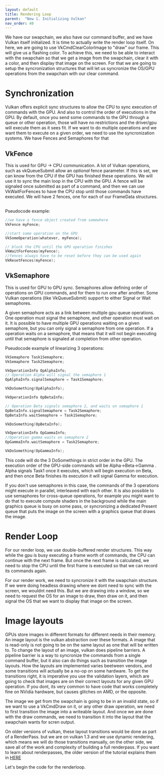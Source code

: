 ```yaml
---
layout: default
title: Rendering Loop
parent:  "New 1. Initializing Vulkan"
nav_order: 40
---
```


We have our swapchain, we also have our command buffer, and we have Vulkan itself initialized. It is time to actually write the render loop itself. On here, we are going to use VkCmdClearColorImage to "draw" our frame. This will give us a flashing color. To achieve this, we need to be able to interact with the swapchain so that we get a image from the swapchain, clear it with a color, and then display that image on the screen. For that we are going to setup the syncronization structures that will let us syncronize the OS/GPU operations from the swapchain with our clear command.

# Synchronization
Vulkan offers explicit sync structures to allow the CPU to sync execution of commands with the GPU. And also to control the order of executions in the GPU.
By default, once you send some commands to the GPU through a queue or other operation, those will have no restrictions and the driver/gpu will execute them as it sees fit. If we want to do multiple operations and we want them to execute on a given order, we need to use the syncronization systems. We have Fences and Semaphores for that


## VkFence
This is used for GPU -> CPU communication. A lot of Vulkan operations, such as vkQueueSubmit allow an *optional* fence parameter. If this is set, we can know from the CPU if the GPU has finished these operations. We will use it to sync the main loop in the CPU with the GPU. A fence will be signaled once submitted as part of a command, and then we can use VkWaitForFences to have the CPU stop until those commands have executed. We will have 2 fences, one for each of our FrameData structures.

<div class="mxgraph" style="max-width:100%;border:1px solid transparent;" data-mxgraph="{&quot;highlight&quot;:&quot;#0000ff&quot;,&quot;lightbox&quot;:false,&quot;nav&quot;:true,&quot;resize&quot;:true,&quot;toolbar&quot;:&quot;zoom&quot;,&quot;edit&quot;:&quot;_blank&quot;,&quot;xml&quot;:&quot;&lt;mxfile host=\&quot;app.diagrams.net\&quot; modified=\&quot;2023-10-31T14:18:38.316Z\&quot; agent=\&quot;Mozilla/5.0 (Windows NT 10.0; Win64; x64; rv:109.0) Gecko/20100101 Firefox/119.0\&quot; etag=\&quot;lo_08b3l49bzhgtzgSae\&quot; version=\&quot;22.0.8\&quot; type=\&quot;device\&quot;&gt;\n  &lt;diagram name=\&quot;Page-1\&quot; id=\&quot;yqtSi99kTGmy8T8GoYwj\&quot;&gt;\n    &lt;mxGraphModel dx=\&quot;1562\&quot; dy=\&quot;826\&quot; grid=\&quot;1\&quot; gridSize=\&quot;10\&quot; guides=\&quot;1\&quot; tooltips=\&quot;1\&quot; connect=\&quot;1\&quot; arrows=\&quot;1\&quot; fold=\&quot;1\&quot; page=\&quot;1\&quot; pageScale=\&quot;1\&quot; pageWidth=\&quot;850\&quot; pageHeight=\&quot;1100\&quot; background=\&quot;#666666\&quot; math=\&quot;0\&quot; shadow=\&quot;0\&quot;&gt;\n      &lt;root&gt;\n        &lt;mxCell id=\&quot;0\&quot; /&gt;\n        &lt;mxCell id=\&quot;1\&quot; parent=\&quot;0\&quot; /&gt;\n        &lt;mxCell id=\&quot;PtSh_AAYsrMjZ6H8d2Ia-39\&quot; value=\&quot;\&quot; style=\&quot;shape=table;startSize=0;container=1;collapsible=0;childLayout=tableLayout;fontSize=16;labelBackgroundColor=#FF5252;fillColor=#999999;\&quot; vertex=\&quot;1\&quot; parent=\&quot;1\&quot;&gt;\n          &lt;mxGeometry x=\&quot;220\&quot; y=\&quot;590\&quot; width=\&quot;115\&quot; height=\&quot;360\&quot; as=\&quot;geometry\&quot; /&gt;\n        &lt;/mxCell&gt;\n        &lt;mxCell id=\&quot;PtSh_AAYsrMjZ6H8d2Ia-74\&quot; style=\&quot;shape=tableRow;horizontal=0;startSize=0;swimlaneHead=0;swimlaneBody=0;strokeColor=inherit;top=0;left=0;bottom=0;right=0;collapsible=0;dropTarget=0;fillColor=none;points=[[0,0.5],[1,0.5]];portConstraint=eastwest;fontSize=16;\&quot; vertex=\&quot;1\&quot; parent=\&quot;PtSh_AAYsrMjZ6H8d2Ia-39\&quot;&gt;\n          &lt;mxGeometry width=\&quot;115\&quot; height=\&quot;30\&quot; as=\&quot;geometry\&quot; /&gt;\n        &lt;/mxCell&gt;\n        &lt;mxCell id=\&quot;PtSh_AAYsrMjZ6H8d2Ia-75\&quot; value=\&quot;CPU\&quot; style=\&quot;shape=partialRectangle;html=1;whiteSpace=wrap;connectable=0;strokeColor=inherit;overflow=hidden;fillColor=none;top=0;left=0;bottom=0;right=0;pointerEvents=1;fontSize=16;\&quot; vertex=\&quot;1\&quot; parent=\&quot;PtSh_AAYsrMjZ6H8d2Ia-74\&quot;&gt;\n          &lt;mxGeometry width=\&quot;115\&quot; height=\&quot;30\&quot; as=\&quot;geometry\&quot;&gt;\n            &lt;mxRectangle width=\&quot;115\&quot; height=\&quot;30\&quot; as=\&quot;alternateBounds\&quot; /&gt;\n          &lt;/mxGeometry&gt;\n        &lt;/mxCell&gt;\n        &lt;mxCell id=\&quot;PtSh_AAYsrMjZ6H8d2Ia-40\&quot; value=\&quot;\&quot; style=\&quot;shape=tableRow;horizontal=0;startSize=0;swimlaneHead=0;swimlaneBody=0;strokeColor=inherit;top=0;left=0;bottom=0;right=0;collapsible=0;dropTarget=0;fillColor=none;points=[[0,0.5],[1,0.5]];portConstraint=eastwest;fontSize=16;\&quot; vertex=\&quot;1\&quot; parent=\&quot;PtSh_AAYsrMjZ6H8d2Ia-39\&quot;&gt;\n          &lt;mxGeometry y=\&quot;30\&quot; width=\&quot;115\&quot; height=\&quot;110\&quot; as=\&quot;geometry\&quot; /&gt;\n        &lt;/mxCell&gt;\n        &lt;mxCell id=\&quot;PtSh_AAYsrMjZ6H8d2Ia-41\&quot; value=\&quot;&amp;lt;div&amp;gt;&amp;lt;font color=&amp;quot;#d9ffd1&amp;quot;&amp;gt;Record A&amp;lt;/font&amp;gt;&amp;lt;/div&amp;gt;\&quot; style=\&quot;shape=partialRectangle;html=1;whiteSpace=wrap;connectable=0;strokeColor=inherit;overflow=hidden;fillColor=none;top=0;left=0;bottom=0;right=0;pointerEvents=1;fontSize=16;\&quot; vertex=\&quot;1\&quot; parent=\&quot;PtSh_AAYsrMjZ6H8d2Ia-40\&quot;&gt;\n          &lt;mxGeometry width=\&quot;115\&quot; height=\&quot;110\&quot; as=\&quot;geometry\&quot;&gt;\n            &lt;mxRectangle width=\&quot;115\&quot; height=\&quot;110\&quot; as=\&quot;alternateBounds\&quot; /&gt;\n          &lt;/mxGeometry&gt;\n        &lt;/mxCell&gt;\n        &lt;mxCell id=\&quot;PtSh_AAYsrMjZ6H8d2Ia-44\&quot; value=\&quot;\&quot; style=\&quot;shape=tableRow;horizontal=0;startSize=0;swimlaneHead=0;swimlaneBody=0;strokeColor=inherit;top=0;left=0;bottom=0;right=0;collapsible=0;dropTarget=0;fillColor=none;points=[[0,0.5],[1,0.5]];portConstraint=eastwest;fontSize=16;\&quot; vertex=\&quot;1\&quot; parent=\&quot;PtSh_AAYsrMjZ6H8d2Ia-39\&quot;&gt;\n          &lt;mxGeometry y=\&quot;140\&quot; width=\&quot;115\&quot; height=\&quot;20\&quot; as=\&quot;geometry\&quot; /&gt;\n        &lt;/mxCell&gt;\n        &lt;mxCell id=\&quot;PtSh_AAYsrMjZ6H8d2Ia-45\&quot; value=\&quot;&amp;lt;span style=&amp;quot;background-color: rgb(181, 115, 157);&amp;quot;&amp;gt;Submit A&amp;lt;/span&amp;gt;\&quot; style=\&quot;shape=partialRectangle;html=1;whiteSpace=wrap;connectable=0;strokeColor=inherit;overflow=hidden;fillColor=none;top=0;left=0;bottom=0;right=0;pointerEvents=1;fontSize=16;\&quot; vertex=\&quot;1\&quot; parent=\&quot;PtSh_AAYsrMjZ6H8d2Ia-44\&quot;&gt;\n          &lt;mxGeometry width=\&quot;115\&quot; height=\&quot;20\&quot; as=\&quot;geometry\&quot;&gt;\n            &lt;mxRectangle width=\&quot;115\&quot; height=\&quot;20\&quot; as=\&quot;alternateBounds\&quot; /&gt;\n          &lt;/mxGeometry&gt;\n        &lt;/mxCell&gt;\n        &lt;mxCell id=\&quot;PtSh_AAYsrMjZ6H8d2Ia-60\&quot; value=\&quot;\&quot; style=\&quot;shape=tableRow;horizontal=0;startSize=0;swimlaneHead=0;swimlaneBody=0;strokeColor=inherit;top=0;left=0;bottom=0;right=0;collapsible=0;dropTarget=0;fillColor=none;points=[[0,0.5],[1,0.5]];portConstraint=eastwest;fontSize=16;\&quot; vertex=\&quot;1\&quot; parent=\&quot;PtSh_AAYsrMjZ6H8d2Ia-39\&quot;&gt;\n          &lt;mxGeometry y=\&quot;160\&quot; width=\&quot;115\&quot; height=\&quot;70\&quot; as=\&quot;geometry\&quot; /&gt;\n        &lt;/mxCell&gt;\n        &lt;mxCell id=\&quot;PtSh_AAYsrMjZ6H8d2Ia-61\&quot; value=\&quot;&amp;lt;font color=&amp;quot;#bfd2ff&amp;quot;&amp;gt;Record B&amp;lt;/font&amp;gt;\&quot; style=\&quot;shape=partialRectangle;html=1;whiteSpace=wrap;connectable=0;strokeColor=inherit;overflow=hidden;fillColor=none;top=0;left=0;bottom=0;right=0;pointerEvents=1;fontSize=16;\&quot; vertex=\&quot;1\&quot; parent=\&quot;PtSh_AAYsrMjZ6H8d2Ia-60\&quot;&gt;\n          &lt;mxGeometry width=\&quot;115\&quot; height=\&quot;70\&quot; as=\&quot;geometry\&quot;&gt;\n            &lt;mxRectangle width=\&quot;115\&quot; height=\&quot;70\&quot; as=\&quot;alternateBounds\&quot; /&gt;\n          &lt;/mxGeometry&gt;\n        &lt;/mxCell&gt;\n        &lt;mxCell id=\&quot;PtSh_AAYsrMjZ6H8d2Ia-48\&quot; value=\&quot;\&quot; style=\&quot;shape=tableRow;horizontal=0;startSize=0;swimlaneHead=0;swimlaneBody=0;strokeColor=inherit;top=0;left=0;bottom=0;right=0;collapsible=0;dropTarget=0;fillColor=none;points=[[0,0.5],[1,0.5]];portConstraint=eastwest;fontSize=16;\&quot; vertex=\&quot;1\&quot; parent=\&quot;PtSh_AAYsrMjZ6H8d2Ia-39\&quot;&gt;\n          &lt;mxGeometry y=\&quot;230\&quot; width=\&quot;115\&quot; height=\&quot;20\&quot; as=\&quot;geometry\&quot; /&gt;\n        &lt;/mxCell&gt;\n        &lt;mxCell id=\&quot;PtSh_AAYsrMjZ6H8d2Ia-49\&quot; value=\&quot;&amp;lt;span style=&amp;quot;background-color: rgb(181, 115, 157);&amp;quot;&amp;gt;Submit B&amp;lt;/span&amp;gt;\&quot; style=\&quot;shape=partialRectangle;html=1;whiteSpace=wrap;connectable=0;strokeColor=inherit;overflow=hidden;fillColor=none;top=0;left=0;bottom=0;right=0;pointerEvents=1;fontSize=16;\&quot; vertex=\&quot;1\&quot; parent=\&quot;PtSh_AAYsrMjZ6H8d2Ia-48\&quot;&gt;\n          &lt;mxGeometry width=\&quot;115\&quot; height=\&quot;20\&quot; as=\&quot;geometry\&quot;&gt;\n            &lt;mxRectangle width=\&quot;115\&quot; height=\&quot;20\&quot; as=\&quot;alternateBounds\&quot; /&gt;\n          &lt;/mxGeometry&gt;\n        &lt;/mxCell&gt;\n        &lt;mxCell id=\&quot;PtSh_AAYsrMjZ6H8d2Ia-62\&quot; style=\&quot;shape=tableRow;horizontal=0;startSize=0;swimlaneHead=0;swimlaneBody=0;strokeColor=inherit;top=0;left=0;bottom=0;right=0;collapsible=0;dropTarget=0;fillColor=none;points=[[0,0.5],[1,0.5]];portConstraint=eastwest;fontSize=16;\&quot; vertex=\&quot;1\&quot; parent=\&quot;PtSh_AAYsrMjZ6H8d2Ia-39\&quot;&gt;\n          &lt;mxGeometry y=\&quot;250\&quot; width=\&quot;115\&quot; height=\&quot;30\&quot; as=\&quot;geometry\&quot; /&gt;\n        &lt;/mxCell&gt;\n        &lt;mxCell id=\&quot;PtSh_AAYsrMjZ6H8d2Ia-63\&quot; value=\&quot;Wait Fence A\&quot; style=\&quot;shape=partialRectangle;html=1;whiteSpace=wrap;connectable=0;strokeColor=inherit;overflow=hidden;fillColor=none;top=0;left=0;bottom=0;right=0;pointerEvents=1;fontSize=16;\&quot; vertex=\&quot;1\&quot; parent=\&quot;PtSh_AAYsrMjZ6H8d2Ia-62\&quot;&gt;\n          &lt;mxGeometry width=\&quot;115\&quot; height=\&quot;30\&quot; as=\&quot;geometry\&quot;&gt;\n            &lt;mxRectangle width=\&quot;115\&quot; height=\&quot;30\&quot; as=\&quot;alternateBounds\&quot; /&gt;\n          &lt;/mxGeometry&gt;\n        &lt;/mxCell&gt;\n        &lt;mxCell id=\&quot;PtSh_AAYsrMjZ6H8d2Ia-64\&quot; style=\&quot;shape=tableRow;horizontal=0;startSize=0;swimlaneHead=0;swimlaneBody=0;strokeColor=inherit;top=0;left=0;bottom=0;right=0;collapsible=0;dropTarget=0;fillColor=none;points=[[0,0.5],[1,0.5]];portConstraint=eastwest;fontSize=16;\&quot; vertex=\&quot;1\&quot; parent=\&quot;PtSh_AAYsrMjZ6H8d2Ia-39\&quot;&gt;\n          &lt;mxGeometry y=\&quot;280\&quot; width=\&quot;115\&quot; height=\&quot;30\&quot; as=\&quot;geometry\&quot; /&gt;\n        &lt;/mxCell&gt;\n        &lt;mxCell id=\&quot;PtSh_AAYsrMjZ6H8d2Ia-65\&quot; value=\&quot;&amp;lt;font color=&amp;quot;#d9ffd1&amp;quot;&amp;gt;Record A&amp;lt;/font&amp;gt;\&quot; style=\&quot;shape=partialRectangle;html=1;whiteSpace=wrap;connectable=0;strokeColor=inherit;overflow=hidden;fillColor=none;top=0;left=0;bottom=0;right=0;pointerEvents=1;fontSize=16;\&quot; vertex=\&quot;1\&quot; parent=\&quot;PtSh_AAYsrMjZ6H8d2Ia-64\&quot;&gt;\n          &lt;mxGeometry width=\&quot;115\&quot; height=\&quot;30\&quot; as=\&quot;geometry\&quot;&gt;\n            &lt;mxRectangle width=\&quot;115\&quot; height=\&quot;30\&quot; as=\&quot;alternateBounds\&quot; /&gt;\n          &lt;/mxGeometry&gt;\n        &lt;/mxCell&gt;\n        &lt;mxCell id=\&quot;PtSh_AAYsrMjZ6H8d2Ia-66\&quot; style=\&quot;shape=tableRow;horizontal=0;startSize=0;swimlaneHead=0;swimlaneBody=0;strokeColor=inherit;top=0;left=0;bottom=0;right=0;collapsible=0;dropTarget=0;fillColor=none;points=[[0,0.5],[1,0.5]];portConstraint=eastwest;fontSize=16;\&quot; vertex=\&quot;1\&quot; parent=\&quot;PtSh_AAYsrMjZ6H8d2Ia-39\&quot;&gt;\n          &lt;mxGeometry y=\&quot;310\&quot; width=\&quot;115\&quot; height=\&quot;20\&quot; as=\&quot;geometry\&quot; /&gt;\n        &lt;/mxCell&gt;\n        &lt;mxCell id=\&quot;PtSh_AAYsrMjZ6H8d2Ia-67\&quot; value=\&quot;&amp;lt;span style=&amp;quot;background-color: rgb(181, 115, 157);&amp;quot;&amp;gt;Submit A&amp;lt;/span&amp;gt;\&quot; style=\&quot;shape=partialRectangle;html=1;whiteSpace=wrap;connectable=0;strokeColor=inherit;overflow=hidden;fillColor=none;top=0;left=0;bottom=0;right=0;pointerEvents=1;fontSize=16;\&quot; vertex=\&quot;1\&quot; parent=\&quot;PtSh_AAYsrMjZ6H8d2Ia-66\&quot;&gt;\n          &lt;mxGeometry width=\&quot;115\&quot; height=\&quot;20\&quot; as=\&quot;geometry\&quot;&gt;\n            &lt;mxRectangle width=\&quot;115\&quot; height=\&quot;20\&quot; as=\&quot;alternateBounds\&quot; /&gt;\n          &lt;/mxGeometry&gt;\n        &lt;/mxCell&gt;\n        &lt;mxCell id=\&quot;PtSh_AAYsrMjZ6H8d2Ia-68\&quot; style=\&quot;shape=tableRow;horizontal=0;startSize=0;swimlaneHead=0;swimlaneBody=0;strokeColor=inherit;top=0;left=0;bottom=0;right=0;collapsible=0;dropTarget=0;fillColor=none;points=[[0,0.5],[1,0.5]];portConstraint=eastwest;fontSize=16;\&quot; vertex=\&quot;1\&quot; parent=\&quot;PtSh_AAYsrMjZ6H8d2Ia-39\&quot;&gt;\n          &lt;mxGeometry y=\&quot;330\&quot; width=\&quot;115\&quot; height=\&quot;30\&quot; as=\&quot;geometry\&quot; /&gt;\n        &lt;/mxCell&gt;\n        &lt;mxCell id=\&quot;PtSh_AAYsrMjZ6H8d2Ia-69\&quot; value=\&quot;Wait Fence B\&quot; style=\&quot;shape=partialRectangle;html=1;whiteSpace=wrap;connectable=0;strokeColor=inherit;overflow=hidden;fillColor=none;top=0;left=0;bottom=0;right=0;pointerEvents=1;fontSize=16;\&quot; vertex=\&quot;1\&quot; parent=\&quot;PtSh_AAYsrMjZ6H8d2Ia-68\&quot;&gt;\n          &lt;mxGeometry width=\&quot;115\&quot; height=\&quot;30\&quot; as=\&quot;geometry\&quot;&gt;\n            &lt;mxRectangle width=\&quot;115\&quot; height=\&quot;30\&quot; as=\&quot;alternateBounds\&quot; /&gt;\n          &lt;/mxGeometry&gt;\n        &lt;/mxCell&gt;\n        &lt;mxCell id=\&quot;PtSh_AAYsrMjZ6H8d2Ia-53\&quot; value=\&quot;\&quot; style=\&quot;shape=table;startSize=0;container=1;collapsible=0;childLayout=tableLayout;fontSize=16;gradientColor=none;fillColor=#999999;\&quot; vertex=\&quot;1\&quot; parent=\&quot;1\&quot;&gt;\n          &lt;mxGeometry x=\&quot;335\&quot; y=\&quot;590\&quot; width=\&quot;115\&quot; height=\&quot;410\&quot; as=\&quot;geometry\&quot; /&gt;\n        &lt;/mxCell&gt;\n        &lt;mxCell id=\&quot;PtSh_AAYsrMjZ6H8d2Ia-72\&quot; style=\&quot;shape=tableRow;horizontal=0;startSize=0;swimlaneHead=0;swimlaneBody=0;strokeColor=inherit;top=0;left=0;bottom=0;right=0;collapsible=0;dropTarget=0;fillColor=none;points=[[0,0.5],[1,0.5]];portConstraint=eastwest;fontSize=16;\&quot; vertex=\&quot;1\&quot; parent=\&quot;PtSh_AAYsrMjZ6H8d2Ia-53\&quot;&gt;\n          &lt;mxGeometry width=\&quot;115\&quot; height=\&quot;30\&quot; as=\&quot;geometry\&quot; /&gt;\n        &lt;/mxCell&gt;\n        &lt;mxCell id=\&quot;PtSh_AAYsrMjZ6H8d2Ia-73\&quot; value=\&quot;&amp;lt;div&amp;gt;GPU&amp;lt;/div&amp;gt;&amp;lt;div&amp;gt;&amp;lt;br&amp;gt;&amp;lt;/div&amp;gt;\&quot; style=\&quot;shape=partialRectangle;html=1;whiteSpace=wrap;connectable=0;strokeColor=inherit;overflow=hidden;fillColor=none;top=0;left=0;bottom=0;right=0;pointerEvents=1;fontSize=16;\&quot; vertex=\&quot;1\&quot; parent=\&quot;PtSh_AAYsrMjZ6H8d2Ia-72\&quot;&gt;\n          &lt;mxGeometry width=\&quot;115\&quot; height=\&quot;30\&quot; as=\&quot;geometry\&quot;&gt;\n            &lt;mxRectangle width=\&quot;115\&quot; height=\&quot;30\&quot; as=\&quot;alternateBounds\&quot; /&gt;\n          &lt;/mxGeometry&gt;\n        &lt;/mxCell&gt;\n        &lt;mxCell id=\&quot;PtSh_AAYsrMjZ6H8d2Ia-54\&quot; value=\&quot;\&quot; style=\&quot;shape=tableRow;horizontal=0;startSize=0;swimlaneHead=0;swimlaneBody=0;strokeColor=inherit;top=0;left=0;bottom=0;right=0;collapsible=0;dropTarget=0;fillColor=none;points=[[0,0.5],[1,0.5]];portConstraint=eastwest;fontSize=16;\&quot; vertex=\&quot;1\&quot; parent=\&quot;PtSh_AAYsrMjZ6H8d2Ia-53\&quot;&gt;\n          &lt;mxGeometry y=\&quot;30\&quot; width=\&quot;115\&quot; height=\&quot;130\&quot; as=\&quot;geometry\&quot; /&gt;\n        &lt;/mxCell&gt;\n        &lt;mxCell id=\&quot;PtSh_AAYsrMjZ6H8d2Ia-55\&quot; value=\&quot;&amp;lt;div&amp;gt;IDLE&amp;lt;/div&amp;gt;&amp;lt;div&amp;gt;&amp;lt;br&amp;gt;&amp;lt;/div&amp;gt;\&quot; style=\&quot;shape=partialRectangle;html=1;whiteSpace=wrap;connectable=0;strokeColor=inherit;overflow=hidden;fillColor=none;top=0;left=0;bottom=0;right=0;pointerEvents=1;fontSize=16;\&quot; vertex=\&quot;1\&quot; parent=\&quot;PtSh_AAYsrMjZ6H8d2Ia-54\&quot;&gt;\n          &lt;mxGeometry width=\&quot;115\&quot; height=\&quot;130\&quot; as=\&quot;geometry\&quot;&gt;\n            &lt;mxRectangle width=\&quot;115\&quot; height=\&quot;130\&quot; as=\&quot;alternateBounds\&quot; /&gt;\n          &lt;/mxGeometry&gt;\n        &lt;/mxCell&gt;\n        &lt;mxCell id=\&quot;PtSh_AAYsrMjZ6H8d2Ia-56\&quot; value=\&quot;\&quot; style=\&quot;shape=tableRow;horizontal=0;startSize=0;swimlaneHead=0;swimlaneBody=0;strokeColor=inherit;top=0;left=0;bottom=0;right=0;collapsible=0;dropTarget=0;fillColor=none;points=[[0,0.5],[1,0.5]];portConstraint=eastwest;fontSize=16;\&quot; vertex=\&quot;1\&quot; parent=\&quot;PtSh_AAYsrMjZ6H8d2Ia-53\&quot;&gt;\n          &lt;mxGeometry y=\&quot;160\&quot; width=\&quot;115\&quot; height=\&quot;120\&quot; as=\&quot;geometry\&quot; /&gt;\n        &lt;/mxCell&gt;\n        &lt;mxCell id=\&quot;PtSh_AAYsrMjZ6H8d2Ia-57\&quot; value=\&quot;&amp;lt;font color=&amp;quot;#d9ffd1&amp;quot;&amp;gt;DRAW A&amp;lt;/font&amp;gt;\&quot; style=\&quot;shape=partialRectangle;html=1;whiteSpace=wrap;connectable=0;strokeColor=inherit;overflow=hidden;fillColor=none;top=0;left=0;bottom=0;right=0;pointerEvents=1;fontSize=16;\&quot; vertex=\&quot;1\&quot; parent=\&quot;PtSh_AAYsrMjZ6H8d2Ia-56\&quot;&gt;\n          &lt;mxGeometry width=\&quot;115\&quot; height=\&quot;120\&quot; as=\&quot;geometry\&quot;&gt;\n            &lt;mxRectangle width=\&quot;115\&quot; height=\&quot;120\&quot; as=\&quot;alternateBounds\&quot; /&gt;\n          &lt;/mxGeometry&gt;\n        &lt;/mxCell&gt;\n        &lt;mxCell id=\&quot;PtSh_AAYsrMjZ6H8d2Ia-58\&quot; value=\&quot;\&quot; style=\&quot;shape=tableRow;horizontal=0;startSize=0;swimlaneHead=0;swimlaneBody=0;strokeColor=inherit;top=0;left=0;bottom=0;right=0;collapsible=0;dropTarget=0;fillColor=none;points=[[0,0.5],[1,0.5]];portConstraint=eastwest;fontSize=16;\&quot; vertex=\&quot;1\&quot; parent=\&quot;PtSh_AAYsrMjZ6H8d2Ia-53\&quot;&gt;\n          &lt;mxGeometry y=\&quot;280\&quot; width=\&quot;115\&quot; height=\&quot;80\&quot; as=\&quot;geometry\&quot; /&gt;\n        &lt;/mxCell&gt;\n        &lt;mxCell id=\&quot;PtSh_AAYsrMjZ6H8d2Ia-59\&quot; value=\&quot;&amp;lt;font color=&amp;quot;#bfd2ff&amp;quot;&amp;gt;Draw B&amp;lt;/font&amp;gt;\&quot; style=\&quot;shape=partialRectangle;html=1;whiteSpace=wrap;connectable=0;strokeColor=inherit;overflow=hidden;fillColor=none;top=0;left=0;bottom=0;right=0;pointerEvents=1;fontSize=16;\&quot; vertex=\&quot;1\&quot; parent=\&quot;PtSh_AAYsrMjZ6H8d2Ia-58\&quot;&gt;\n          &lt;mxGeometry width=\&quot;115\&quot; height=\&quot;80\&quot; as=\&quot;geometry\&quot;&gt;\n            &lt;mxRectangle width=\&quot;115\&quot; height=\&quot;80\&quot; as=\&quot;alternateBounds\&quot; /&gt;\n          &lt;/mxGeometry&gt;\n        &lt;/mxCell&gt;\n        &lt;mxCell id=\&quot;PtSh_AAYsrMjZ6H8d2Ia-70\&quot; style=\&quot;shape=tableRow;horizontal=0;startSize=0;swimlaneHead=0;swimlaneBody=0;strokeColor=#D9FFD1;top=0;left=0;bottom=0;right=0;collapsible=0;dropTarget=0;fillColor=none;points=[[0,0.5],[1,0.5]];portConstraint=eastwest;fontSize=16;\&quot; vertex=\&quot;1\&quot; parent=\&quot;PtSh_AAYsrMjZ6H8d2Ia-53\&quot;&gt;\n          &lt;mxGeometry y=\&quot;360\&quot; width=\&quot;115\&quot; height=\&quot;50\&quot; as=\&quot;geometry\&quot; /&gt;\n        &lt;/mxCell&gt;\n        &lt;mxCell id=\&quot;PtSh_AAYsrMjZ6H8d2Ia-71\&quot; value=\&quot;&amp;lt;font color=&amp;quot;#d9ffd1&amp;quot;&amp;gt;Draw A&amp;lt;/font&amp;gt;\&quot; style=\&quot;shape=partialRectangle;html=1;whiteSpace=wrap;connectable=0;strokeColor=inherit;overflow=hidden;fillColor=none;top=0;left=0;bottom=0;right=0;pointerEvents=1;fontSize=16;\&quot; vertex=\&quot;1\&quot; parent=\&quot;PtSh_AAYsrMjZ6H8d2Ia-70\&quot;&gt;\n          &lt;mxGeometry width=\&quot;115\&quot; height=\&quot;50\&quot; as=\&quot;geometry\&quot;&gt;\n            &lt;mxRectangle width=\&quot;115\&quot; height=\&quot;50\&quot; as=\&quot;alternateBounds\&quot; /&gt;\n          &lt;/mxGeometry&gt;\n        &lt;/mxCell&gt;\n        &lt;mxCell id=\&quot;PtSh_AAYsrMjZ6H8d2Ia-76\&quot; value=\&quot;\&quot; style=\&quot;shape=flexArrow;endArrow=classic;html=1;rounded=0;fillColor=default;\&quot; edge=\&quot;1\&quot; parent=\&quot;1\&quot;&gt;\n          &lt;mxGeometry width=\&quot;50\&quot; height=\&quot;50\&quot; relative=\&quot;1\&quot; as=\&quot;geometry\&quot;&gt;\n            &lt;mxPoint x=\&quot;490\&quot; y=\&quot;600\&quot; as=\&quot;sourcePoint\&quot; /&gt;\n            &lt;mxPoint x=\&quot;490\&quot; y=\&quot;980\&quot; as=\&quot;targetPoint\&quot; /&gt;\n          &lt;/mxGeometry&gt;\n        &lt;/mxCell&gt;\n        &lt;mxCell id=\&quot;PtSh_AAYsrMjZ6H8d2Ia-77\&quot; value=\&quot;&amp;lt;div&amp;gt;TIME&amp;lt;/div&amp;gt;\&quot; style=\&quot;edgeLabel;html=1;align=center;verticalAlign=middle;resizable=0;points=[];\&quot; vertex=\&quot;1\&quot; connectable=\&quot;0\&quot; parent=\&quot;PtSh_AAYsrMjZ6H8d2Ia-76\&quot;&gt;\n          &lt;mxGeometry x=\&quot;0.2737\&quot; y=\&quot;-4\&quot; relative=\&quot;1\&quot; as=\&quot;geometry\&quot;&gt;\n            &lt;mxPoint as=\&quot;offset\&quot; /&gt;\n          &lt;/mxGeometry&gt;\n        &lt;/mxCell&gt;\n      &lt;/root&gt;\n    &lt;/mxGraphModel&gt;\n  &lt;/diagram&gt;\n&lt;/mxfile&gt;\n&quot;}"></div>
<script type="text/javascript" src="https://viewer.diagrams.net/js/viewer-static.min.js"></script>


Pseudocode example:
```cpp
//we have a fence object created from somewhere
VkFence myFence;

//start some operation on the GPU
VkSomeOperation(whatever, myFence);

// block the CPU until the GPU operation finishes
VkWaitForFences(myFence);
//fences always have to be reset before they can be used again
VkResetFences(myFence);
```


## VkSemaphore
This is used for GPU to GPU sync. Semaphores allow defining order of operations on GPU commands, and for them to run one after another. Some Vulkan operations (like VkQueueSubmit) support to either Signal or Wait semaphores. 

A given semaphore acts as a link between multiple gpu queue operations. One operation must signal the semaphore, and other operation must wait on it. It is possible to have multiple GPU operations waiting on a given semaphore, but you can only signal a semaphore from one operation. If a operation waits on a semaphore, that means that it will not begin executing until that semaphore is signaled at completion from other operation.

Pseudocode example of linearizing 3 operations:
```cpp
VkSemaphore Task1Semaphore;
VkSemaphore Task2Semaphore;

VkOperationInfo OpAlphaInfo;
// Operation Alpha will signal the semaphore 1
OpAlphaInfo.signalSemaphore = Task1Semaphore;

VkDoSomething(OpAlphaInfo);

VkOperationInfo OpBetaInfo;

// Operation Beta signals semaphore 2, and waits on semaphore 1
OpBetaInfo.signalSemaphore = Task2Semaphore;
OpBetaInfo.waitSemaphore = Task1Semaphore;

VkDoSomething(OpBetaInfo);

VkOperationInfo OpGammaInfo;
//Operation gamma waits on semaphore 2
OpGammaInfo.waitSemaphore = Task2Semaphore;

VkDoSomething(OpGammaInfo);
```

This code will do the 3 DoSomethings in strict order in the GPU. The execution order of the GPU-side commands will be Alpha->Beta->Gamma . Alpha signals Task1 once it executes, which will begin execution on Beta, and then once Beta finishes its execution it will signal Gamma for execution.

If you don't use semaphores in this case, the commands of the 3 operations might execute in parallel, interleaved with each other.
It is also possible to use semaphores for cross-queue operations, for example you might want to do that to execute compute shaders in the background while the main graphics queue is busy on some pass, or syncronizing a dedicated Present queue that puts the image on the screen with a graphics queue that draws the image.

# Render Loop
For our render loop, we use double-buffered render structures. This way while the gpu is busy executing a frame worth of commands, the CPU can continue with the next frame. But once the next frame is calculated, we need to stop the CPU until the first frame is executed so that we can record its commands again.

For our render work, we need to syncronize it with the swapchain structure. If we were doing headless drawing where we dont need to sync with the screen, we wouldnt need this. But we are drawing into a window, so we need to request the OS for an image to draw, then draw on it, and then signal the OS that we want to display that image on the screen. 

# Image layouts
GPUs store images in different formats for different needs in their memory. An image layout is the vulkan abstraction over these formats. A image that is read-only is not going to be on the same layout as one that will be written to. To change the layout of an image, vulkan does pipeline barriers. A pipeline barrier is a way to syncronize the commands from a single command buffer, but it also can do things such as transition the image layouts. How the layouts are implemented varies beetween vendors, and some transitions will actually be a no-op on some hardware. To get the transitions right, it is imperative you use the validation layers, which are going to check that images are on their correct layouts for any given GPU operation. If you dont, its very common to have code that works completely fine on NVidia hardware, but causes glitches on AMD, or the opposite.

The image we get from the swapchain is going to be in an invalid state, so if we want to use a VkCmdDraw on it, or any other draw operation, we need to first transition the image into a writeable layout. And once we are done with the draw commands, we need to transition it into the layout that the swapchain wants for scren output. 

On older versions of vulkan, these layout transitions would be done as part of a RenderPass. but we are on vulkan 1.3 and we use dynamic rendering, which means we will do those transitions manually, on the other side, we save all of the work and complexity of building a full renderpass. If you want to learn about renderpasses, the older version of the tutorial explains them in [HERE](https://vkguide.dev/docs/chapter-1/vulkan_renderpass/)



Let's begin the code for the renderloop.


